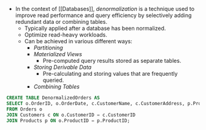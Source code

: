 - In the context of [[Databases]], *denormalization* is a technique used to improve read performance and query efficiency by selectively adding redundant data or combining tables.
    - Typically applied after a database has been normalized.
    - Optimize read-heavy workloads.
    - Can be achieved in various different ways:
        - *Partitioning*
        - *Materialized Views* 
            - Pre-computed query results stored as separate tables.
        - *Storing Derivable Data*
            - Pre-calculating and storing values that are frequently queried.
        - *Combining Tables*

```sql
CREATE TABLE DenormalizedOrders AS
SELECT o.OrderID, o.OrderDate, c.CustomerName, c.CustomerAddress, p.ProductName
FROM Orders o
JOIN Customers c ON o.CustomerID = c.CustomerID
JOIN Products p ON o.ProductID = p.ProductID;
```
